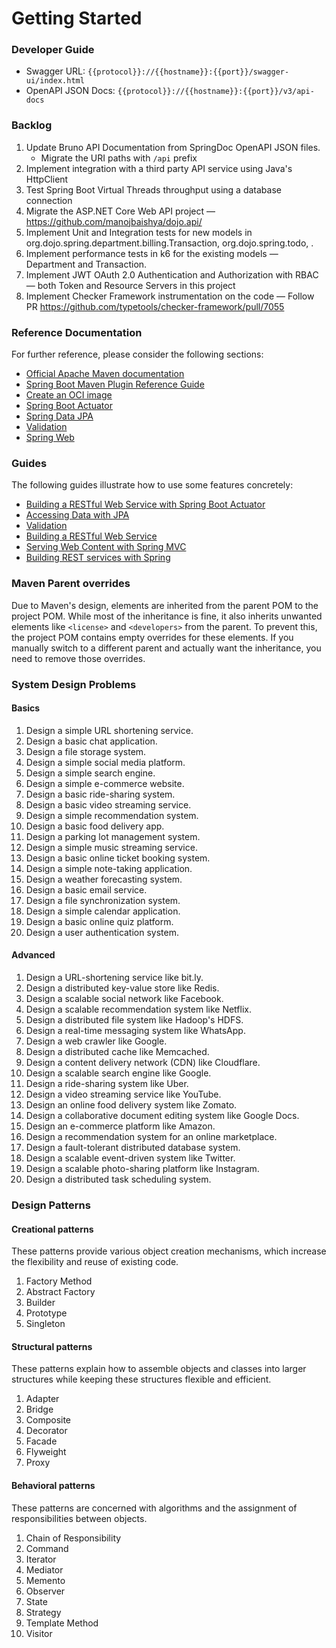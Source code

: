 # Getting Started

### Developer Guide

* Swagger URL: `{{protocol}}://{{hostname}}:{{port}}/swagger-ui/index.html`
* OpenAPI JSON Docs: `{{protocol}}://{{hostname}}:{{port}}/v3/api-docs`

### Backlog

1. Update Bruno API Documentation from SpringDoc OpenAPI JSON files.
   * Migrate the URI paths with `/api` prefix
2. Implement integration with a third party API service using Java's HttpClient
3. Test Spring Boot Virtual Threads throughput using a database connection
4. Migrate the ASP.NET Core Web API project — https://github.com/manojbaishya/dojo.api/
5. Implement Unit and Integration tests for new models in org.dojo.spring.department.billing.Transaction, org.dojo.spring.todo,  .
6. Implement performance tests in k6 for the existing models — Department and Transaction.
7. Implement JWT OAuth 2.0 Authentication and Authorization with RBAC — both Token and Resource Servers in this project
8. Implement Checker Framework instrumentation on the code — Follow PR https://github.com/typetools/checker-framework/pull/7055

### Reference Documentation

For further reference, please consider the following sections:

* [Official Apache Maven documentation](https://maven.apache.org/guides/index.html)
* [Spring Boot Maven Plugin Reference Guide](https://docs.spring.io/spring-boot/3.4.5/maven-plugin)
* [Create an OCI image](https://docs.spring.io/spring-boot/3.4.5/maven-plugin/build-image.html)
* [Spring Boot Actuator](https://docs.spring.io/spring-boot/3.4.5/reference/actuator/index.html)
* [Spring Data JPA](https://docs.spring.io/spring-boot/3.4.5/reference/data/sql.html#data.sql.jpa-and-spring-data)
* [Validation](https://docs.spring.io/spring-boot/3.4.5/reference/io/validation.html)
* [Spring Web](https://docs.spring.io/spring-boot/3.4.5/reference/web/servlet.html)

### Guides

The following guides illustrate how to use some features concretely:

* [Building a RESTful Web Service with Spring Boot Actuator](https://spring.io/guides/gs/actuator-service/)
* [Accessing Data with JPA](https://spring.io/guides/gs/accessing-data-jpa/)
* [Validation](https://spring.io/guides/gs/validating-form-input/)
* [Building a RESTful Web Service](https://spring.io/guides/gs/rest-service/)
* [Serving Web Content with Spring MVC](https://spring.io/guides/gs/serving-web-content/)
* [Building REST services with Spring](https://spring.io/guides/tutorials/rest/)

### Maven Parent overrides

Due to Maven's design, elements are inherited from the parent POM to the project POM.
While most of the inheritance is fine, it also inherits unwanted elements like `<license>` and `<developers>` from the
parent.
To prevent this, the project POM contains empty overrides for these elements.
If you manually switch to a different parent and actually want the inheritance, you need to remove those overrides.

### System Design Problems

#### Basics

1. Design a simple URL shortening service.
2. Design a basic chat application.
3. Design a file storage system.
4. Design a simple social media platform.
5. Design a simple search engine.
6. Design a simple e-commerce website.
7. Design a basic ride-sharing system.
8. Design a basic video streaming service.
9. Design a simple recommendation system.
10. Design a basic food delivery app.
11. Design a parking lot management system.
12. Design a simple music streaming service.
13. Design a basic online ticket booking system.
14. Design a simple note-taking application.
15. Design a weather forecasting system.
16. Design a basic email service.
17. Design a file synchronization system.
18. Design a simple calendar application.
19. Design a basic online quiz platform.
20. Design a user authentication system.

#### Advanced

1. Design a URL-shortening service like bit.ly.
2. Design a distributed key-value store like Redis.
3. Design a scalable social network like Facebook.
4. Design a scalable recommendation system like Netflix.
5. Design a distributed file system like Hadoop's HDFS.
6. Design a real-time messaging system like WhatsApp.
7. Design a web crawler like Google.
8. Design a distributed cache like Memcached.
9. Design a content delivery network (CDN) like Cloudflare.
10. Design a scalable search engine like Google.
11. Design a ride-sharing system like Uber.
12. Design a video streaming service like YouTube.
13. Design an online food delivery system like Zomato.
14. Design a collaborative document editing system like Google Docs.
15. Design an e-commerce platform like Amazon.
16. Design a recommendation system for an online marketplace.
17. Design a fault-tolerant distributed database system.
18. Design a scalable event-driven system like Twitter.
19. Design a scalable photo-sharing platform like Instagram.
20. Design a distributed task scheduling system.

### Design Patterns

#### Creational patterns
These patterns provide various object creation mechanisms, which increase the flexibility and reuse of existing code.

1. Factory Method
2. Abstract Factory
3. Builder
4. Prototype
5. Singleton


#### Structural patterns
These patterns explain how to assemble objects and classes into larger structures while keeping these structures flexible and efficient.

1. Adapter
2. Bridge
3. Composite
4. Decorator
5. Facade
6. Flyweight
7. Proxy

#### Behavioral patterns
These patterns are concerned with algorithms and the assignment of responsibilities between objects.

1. Chain of Responsibility
2. Command
3. Iterator
4. Mediator
5. Memento
6. Observer
7. State
8. Strategy
9. Template Method
10. Visitor
